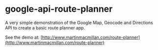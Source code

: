 # google-api-route-planner
A very simple demonstration of the Google Map, Geocode and Directions API to create a basic route planner app.

See the demo at: [http://www.martinmacmillan.com/route-planner](http://www.martinmacmillan.com/route-planner)
